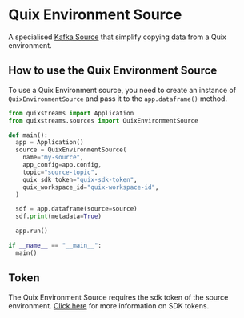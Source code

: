 # Quix Environment Source

A specialised [Kafka Source](kafka-source.md) that simplify copying data from a Quix environment.

## How to use the Quix Environment Source

To use a Quix Environment source, you need to create an instance of `QuixEnvironmentSource` and pass it to the `app.dataframe()` method.

```python
from quixstreams import Application
from quixstreams.sources import QuixEnvironmentSource

def main():
  app = Application()
  source = QuixEnvironmentSource(
    name="my-source",
    app_config=app.config,
    topic="source-topic",
    quix_sdk_token="quix-sdk-token",
    quix_workspace_id="quix-workspace-id",
  )

  sdf = app.dataframe(source=source)
  sdf.print(metadata=True)

  app.run()

if __name__ == "__main__":
  main()
```

## Token

The Quix Environment Source requires the sdk token of the source environment. [Click here](../../../develop/authentication/streaming-token.md) for more information on SDK tokens.
